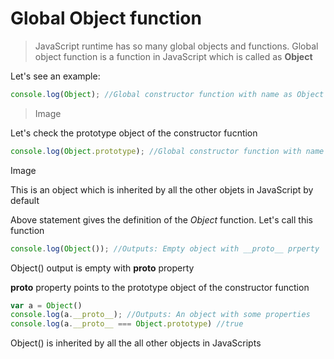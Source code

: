 # Global Object function

>JavaScript runtime has so many global objects and functions.
Global object function is a function in JavaScript which is called as **Object**

Let's see an example:

```javascript
console.log(Object); //Global constructor function with name as Object
```
>Image

Let's check the prototype object of the constructor fucntion
```javascript
console.log(Object.prototype); //Global constructor function with name as Object
```
Image

This is an object which is inherited by all the other objets in JavaScript by default

Above statement gives the definition of the *Object* function. 
Let's call this function
```javascript
console.log(Object()); //Outputs: Empty object with __proto__ prperty
```
Object() output is empty with __proto__ property

__proto__ property points to the prototype object of the constructor function
```javascript
var a = Object()
console.log(a.__proto__); //Outputs: An object with some properties
console.log(a.__proto__ === Object.prototype) //true
```
Object() is inherited by all the all other objects in JavaScripts




